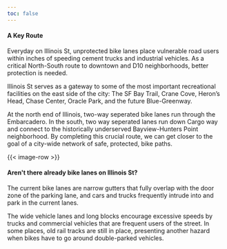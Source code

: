 ```yaml
---
toc: false
---
```


#### A Key Route

Everyday on Illinois St, unprotected bike lanes place vulnerable road users within inches of speeding cement trucks and industrial vehicles.
As a critical North-South route to downtown and D10 neighborhoods, better protection is needed.

Illinois St serves as a gateway to some of the most important recreational facilities on the east side of the city: The SF Bay Trail, Crane Cove, Heron’s Head, Chase Center, Oracle Park, and the future Blue-Greenway. 

At the north end of Illinois, two-way seperated bike lanes run through the Embarcadero. In the south, two way seperated lanes run down Cargo way and connect to the historically underserved Bayview-Hunters Point neighborhood. By completing this crucial route, we can get closer to the goal of a city-wide network of safe, protected, bike paths.

{{< image-row >}}

#### Aren't there already bike lanes on Illinois St?

The current bike lanes are narrow gutters that fully overlap with the door zone of the parking lane, and cars and trucks frequently intrude into and park in the current lanes.

The wide vehicle lanes and long blocks encourage excessive speeds by trucks and commercial vehicles that are frequent users of the street.
In some places, old rail tracks are still in place, presenting another hazard when bikes have to go around double-parked vehicles.

